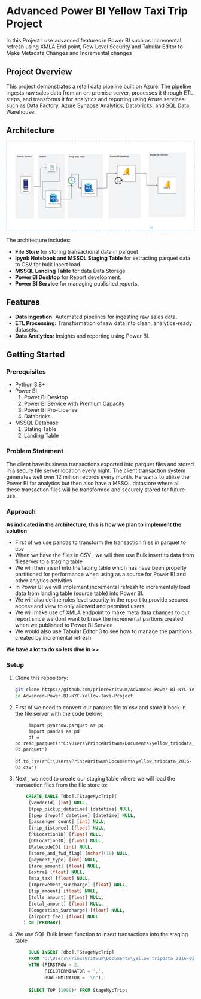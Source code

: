# Advanced Power BI Yellow Taxi Trip Project
In this Project I use advanced features in Power BI such as Incremental refresh using XMLA End point, Row Level Security and Tabular Editor to Make Metadata Changes and Incremental changes

## Project Overview

This project demonstrates a retail data pipeline built on Azure. The pipeline ingests raw sales data from an on-premise server, processes it through ETL steps, and transforms it for analytics and reporting using Azure services such as Data Factory, Azure Synapse Analytics, Databricks, and SQL Data Warehouse. 

## Architecture

![docs/architecture_powerBI.png](https://github.com/princeBritwum/Advanced-Power-BI-NYC-Yellow-Taxi-Project/blob/main/docs/architecture_powerBI.png)

The architecture includes:
- **File Store** for storing transactional data in parquet
- **Ipynb Notebook and MSSQL Staging Table** for extracting parquet data to CSV for bulk insert load.
- **MSSQL Landing Table** for data Data Storage.
- **Power BI Desktop** for Report development.
- **Power BI Service** for managing published reports.

## Features
- **Data Ingestion:** Automated pipelines for ingesting raw sales data.
- **ETL Processing:** Transformation of raw data into clean, analytics-ready datasets.
- **Data Analytics:** Insights and reporting using Power BI.

## Getting Started

### Prerequisites

- Python 3.8+
- Power BI
  1. Power BI Desktop
  2. Power BI Service with Premium Capacity
  3. Power BI Pro-License
  4. Databricks
- MSSQL Database
  1. Stating Table
  2. Landing Table


### Problem Statement
The client have business transactions exported into parquet files and stored in a secure file server location every night. The client transaction system generates well over 12 million records every month. He wants to utilize the Power BI for analytics but then also have a MSSQL datastore where all these transaction files will be transformed and securely stored for future use.


### Approach
**As indicated in the architecture, this is how we plan to implement the solution**
- First of we use pandas to transform the transaction files in parquet to csv
- When we have the files in CSV , we will then use Bulk insert to data from fileserver to a staging table
- We will then insert into the lading table which has have been properly partitioned for performance when using as a source for Power BI and other anlytics activities
- In Power BI we will implement incremental refresh to incrementaly load data from landing table (source table) into Power BI.
- We will also define roles level security in the report to provide secured access and view to only allowed and permited users
- We will make use of XMLA endpoint to make meta data changes to our report since we dont want to break the incremental partions created when we published to Power BI Service
- We would also use Tabular Editor 3 to see how to manage the partitions created by incremental refresh

**We have a lot to do so lets dive in >>**



### Setup
1. Clone this repository:
   ```bash
   git clone https://github.com/princeBritwum/Advanced-Power-BI-NYC-Yellow-Taxi-Project.git
   cd Advanced-Power-BI-NYC-Yellow-Taxi-Project

2. First of we need to convert our parquet file to csv and store it back in the file server with the code below;
   ```ipynb
        import pyarrow.parquet as pq
        import pandas as pd
        df = pd.read_parquet(r"C:\Users\PrinceBritwum\Documents\yellow_tripdata_2016-03.parquet")
        df.to_csv(r"C:\Users\PrinceBritwum\Documents\yellow_tripdata_2016-03.csv")
   
2. Next , we need to create our staging table where we will load the transaction files from the file store to:
   ```sql
       CREATE TABLE [dbo].[StageNycTrip](
      	[VendorId] [int] NULL,
      	[tpep_pickup_datetime] [datetime] NULL,
      	[tpep_dropoff_datetime] [datetime] NULL,
      	[passenger_count] [int] NULL,
      	[trip_distance] [float] NULL,
      	[PULocationID] [float] NULL,
      	[DOLocationID] [float] NULL,
      	[RatecodeID] [int] NULL,
      	[store_and_fwd_flag] [nchar](10) NULL,
      	[payment_type] [int] NULL,
      	[fare_amount] [float] NULL,
      	[extra] [float] NULL,
      	[mta_tax] [float] NULL,
      	[Improvement_surcharge] [float] NULL,
      	[tip_amount] [float] NULL,
      	[tolls_amount] [float] NULL,
      	[total_amount] [float] NULL,
      	[Congestion_Surcharge] [float] NULL,
      	[Airport_fee] [float] NULL
      ) ON [PRIMARY]
   
3. We use SQL Bulk Insert function to insert transactions into the staging table
   ```sql
        BULK INSERT [dbo].[StageNycTrip]
        FROM 'C:\Users\PrinceBritwum\Documents\yellow_tripdata_2016-03.csv'
        WITH (FIRSTROW = 2, 
        	  FIELDTERMINATOR = ',', 
        	  ROWTERMINATOR = '\n');
        
        SELECT TOP (1000)* FROM StageNycTrip;
